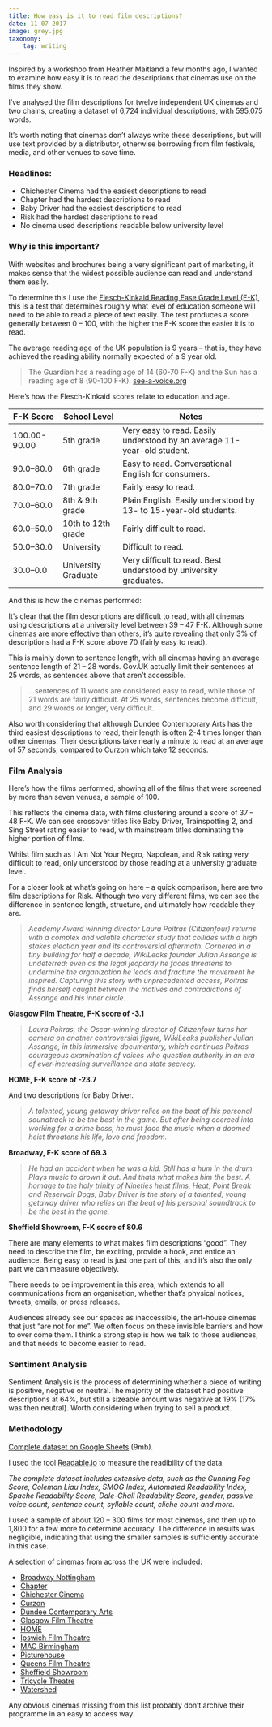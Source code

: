 ```yaml
---
title: How easy is it to read film descriptions?
date: 11-07-2017
image: grey.jpg
taxonomy:
    tag: writing
---
```


Inspired by a workshop from Heather Maitland a few months ago, I wanted to examine how easy it is to read the descriptions that cinemas use on the films they show.

I’ve analysed the film descriptions for twelve independent UK cinemas and two chains, creating a dataset of 6,724 individual descriptions, with 595,075 words.

It’s worth noting that cinemas don’t always write these descriptions, but will use text provided by a distributor, otherwise borrowing from film festivals, media, and other venues to save time.

### Headlines:

* Chichester Cinema had the easiest descriptions to read
* Chapter had the hardest descriptions to read
* Baby Driver had the easiest descriptions to read
* Risk had the hardest descriptions to read
* No cinema used descriptions readable below university level


### Why is this important?

With websites and brochures being a very significant part of marketing, it makes sense that the widest possible audience can read and understand them easily.

To determine this I use the [Flesch-Kinkaid Reading Ease Grade Level (F-K)](https://en.wikipedia.org/wiki/Flesch%E2%80%93Kincaid_readability_tests), this is a test that determines roughly what level of education someone will need to be able to read a piece of text easily. The test produces a score generally between 0 – 100, with the higher the F-K score the easier it is to read.

The average reading age of the UK population is 9 years – that is, they have achieved the reading ability normally expected of a 9 year old.

>The Guardian has a reading age of 14 (60-70 F-K) and the Sun has a reading age of 8 (90-100 F-K).
[see-a-voice.org](http://www.see-a-voice.org/)

Here’s how the Flesch-Kinkaid scores relate to education and age.

|F-K Score|	School Level|	Notes|
|---------|-------------|------|
|100.00-90.00|	5th grade	|Very easy to read. Easily understood by an average 11-year-old student.|
|90.0–80.0|	6th grade	|Easy to read. Conversational English for consumers.|
|80.0–70.0|	7th grade	|Fairly easy to read.|
|70.0–60.0|	8th & 9th grade	|Plain English. Easily understood by 13- to 15-year-old students.|
|60.0–50.0|	10th to 12th grade	|Fairly difficult to read.|
|50.0–30.0|	University|	Difficult to read.|
|30.0–0.0|	University Graduate	|Very difficult to read. Best understood by university graduates.|

And this is how the cinemas performed:

<div id="readable" class="chart"></div>

It’s clear that the film descriptions are difficult to read, with all cinemas using descriptions at a university level between 39 – 47 F-K. Although some cinemas are more effective than others, it’s quite revealing that only 3% of descriptions had a F-K score above 70 (fairly easy to read).

This is mainly down to sentence length, with all cinemas having an average sentence length of 21 – 28 words. Gov.UK actually limit their sentences at 25 words, as sentences above that aren’t accessible.

>…sentences of 11 words are considered easy to read, while those of 21 words are fairly difficult. At 25 words, sentences become difficult, and 29 words or longer, very difficult.

Also worth considering that although Dundee Contemporary Arts has the third easiest descriptions to read, their length is often 2-4 times longer than other cinemas. Their descriptions take nearly a minute to read at an average of 57 seconds, compared to Curzon which take 12 seconds.


### Film Analysis

Here’s how the films performed, showing all of the films that were screened by more than seven venues, a sample of 100.

<div id="films" class="chart"></div>

This reflects the cinema data, with films clustering around a score of 37 – 48 F-K. We can see crossover titles like Baby Driver, Trainspotting 2, and Sing Street rating easier to read, with mainstream titles dominating the higher portion of films.

Whilst film such as I Am Not Your Negro, Napolean, and Risk rating very difficult to read, only understood by those reading at a university graduate level.

For a closer look at what’s going on here – a quick comparison, here are two film descriptions for Risk. Although two very different films, we can see the difference in sentence length, structure, and ultimately how readable they are.

>*Academy Award winning director Laura Poitras (Citizenfour) returns with a complex and volatile character study that collides with a high stakes election year and its controversial aftermath. Cornered in a tiny building for half a decade, WikiLeaks founder Julian Assange is undeterred; even as the legal jeopardy he faces threatens to undermine the organization he leads and fracture the movement he inspired. Capturing this story with unprecedented access, Poitras finds herself caught between the motives and contradictions of Assange and his inner circle.*

**Glasgow Film Theatre, F-K score of -3.1**

>*Laura Poitras, the Oscar-winning director of Citizenfour turns her camera on another controversial figure, WikiLeaks publisher Julian Assange, in this immersive documentary, which continues Poitras courageous examination of voices who question authority in an era of ever-increasing surveillance and state secrecy.*

**HOME, F-K score of -23.7**

And two descriptions for Baby Driver.

>*A talented, young getaway driver relies on the beat of his personal soundtrack to be the best in the game. But after being coerced into working for a crime boss, he must face the music when a doomed heist threatens his life, love and freedom.*

**Broadway, F-K score of 69.3**

>*He had an accident when he was a kid. Still has a hum in the drum. Plays music to drown it out. And thats what makes him the best. A homage to the holy trinity of Nineties heist films, Heat, Point Break and Reservoir Dogs, Baby Driver is the story of a talented, young getaway driver who relies on the beat of his personal soundtrack to be the best in the game.*

**Sheffield Showroom, F-K score of 80.6**

There are many elements to what makes film descriptions “good”. They need to describe the film, be exciting, provide a hook, and entice an audience. Being easy to read is just one part of this, and it’s also the only part we can measure objectively.

There needs to be improvement in this area, which extends to all communications from an organisation, whether that’s physical notices, tweets, emails, or press releases.

Audiences already see our spaces as inaccessible, the art-house cinemas that just “are not for me”. We often focus on these invisible barriers and how to over come them.
I think a strong step is how we talk to those audiences, and that needs to become easier to read.


### Sentiment Analysis

Sentiment Analysis is the process of determining whether a piece of writing is positive, negative or neutral.The majority of the dataset had positive descriptions at 64%, but still a sizeable amount was negative at 19% (17% was then neutral). Worth considering when trying to sell a product.


### Methodology

[Complete dataset on Google Sheets](https://docs.google.com/spreadsheets/d/1tkDuDTuduYK3EK9307elhyIQOQF3ab1wdsk4-83-wek/edit?usp=sharing) (9mb).

I used the tool [Readable.io](https://readable.io/) to measure the readibility of the data.

*The complete dataset includes extensive data, such as the Gunning Fog Score, Coleman Liau Index, SMOG Index, Automated Readability Index, Spache Readability Score, Dale-Chall Readability Score, gender, passive voice count, sentence count, syllable count, cliche count and more.*

I used a sample of about 120 – 300 films for most cinemas, and then up to 1,800 for a few more to determine accuracy. The difference in results was negligible, indicating that using the smaller samples is sufficiently accurate in this case.

A selection of cinemas from across the UK were included:

* [Broadway Nottingham](http://www.broadway.org.uk/)
* [Chapter](https://www.chapter.org/)
* [Chichester Cinema](https://chichestercinema.org/)
* [Curzon](https://www.curzoncinemas.com/)
* [Dundee Contemporary Arts](http://www.dca.org.uk/)
* [Glasgow Film Theatre](https://glasgowfilm.org/)
* [HOME](https://homemcr.org/)
* [Ipswich Film Theatre](http://iftt.co.uk/)
* [MAC Birmingham](https://macbirmingham.co.uk/)
* [Picturehouse](https://www.picturehouses.com/)
* [Queens Film Theatre](https://queensfilmtheatre.com/)
* [Sheffield Showroom](https://www.showroomworkstation.org.uk/cinema/)
* [Tricycle Theatre](https://kilntheatre.com/)
* [Watershed](https://www.watershed.co.uk/)

Any obvious cinemas missing from this list probably don’t archive their programme in an easy to access way.
